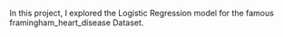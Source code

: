 In this project, I explored the Logistic Regression model for the famous framingham_heart_disease Dataset.
